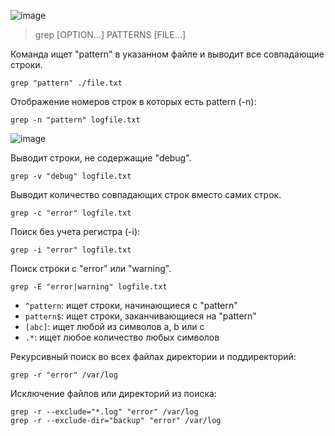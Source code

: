 ![image](https://github.com/user-attachments/assets/0d49e8a9-9b61-44cb-92ba-489b2c2807d6)

> grep [OPTION...] PATTERNS [FILE...]

Команда ищет "pattern" в указанном файле и выводит все совпадающие строки.

```
grep "pattern" ./file.txt
```

Отображение номеров строк в которых есть pattern (-n):

```
grep -n "pattern" logfile.txt
```
![image](https://github.com/user-attachments/assets/aa1ec7c9-ec0a-492f-8c04-9649e1caddf3)

Выводит строки, не содержащие "debug". 

```
grep -v "debug" logfile.txt
```

Выводит количество совпадающих строк вместо самих строк.

```
grep -c "error" logfile.txt
```

Поиск без учета регистра (-i):

```
grep -i "error" logfile.txt
```

Поиск строки с "error" или "warning".

```
grep -E "error|warning" logfile.txt
```

- `^pattern`: ищет строки, начинающиеся с "pattern"
- `pattern$`: ищет строки, заканчивающиеся на "pattern"
- `[abc]`: ищет любой из символов a, b или c
- `.*`: ищет любое количество любых символов

Рекурсивный поиск во всех файлах директории и поддиректорий:

```
grep -r "error" /var/log
```

Исключение файлов или директорий из поиска:

```
grep -r --exclude="*.log" "error" /var/log
grep -r --exclude-dir="backup" "error" /var/log
```
